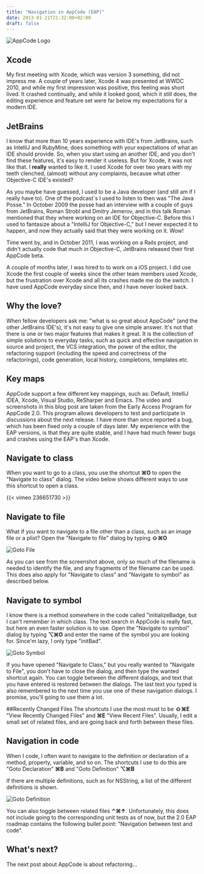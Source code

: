 ```yaml
---
title: "Navigation in AppCode (EAP)"
date: 2013-01-21T21:32:00+02:00
draft: false
---
```


![AppCode Logo](https://bonski-blog.s3.amazonaws.com/appcode-logo.png)

## Xcode

My first meeting with Xcode, which was version 3 something, did not impress me. A couple of years later, Xcode 4 was presented at WWDC 2010, and while my first impression was positive, this feeling was short lived. It crashed continually, and while it looked good, which it still does, the editing experience and feature set were far below my expectations for a modern IDE. 


## JetBrains


I know that more than 10 years experience with IDE's from JetBrains, such as IntelliJ and RubyMine, does something with your expectations of what an IDE should provide. So, when you start using an another IDE, and you don't find these features, it's easy to render it useless. But for Xcode, it was not like that. I __really__ wanted to like it. I used Xcode for over two years with my teeth clenched, (almost) without any complaints, because what other Objective-C IDE's existed?

As you maybe have guessed, I used to be a Java developer (and still am if I really have to). One of the podcast`s I used to listen to then was "The Java Posse." In October 2009 the posse had an interview with a couple of guys from JetBrains, Roman Strobl and Dmitry Jemerov, and in this talk Roman mentioned that they where working on an IDE for Objective-C. Before this I used to fantasize about a "IntelliJ for Objective-C," but I never expected it to happen, and now they actually said that they were working on it. Wow! 

Time went by, and in October 2011, I was working on a Rails project, and didn't actually code that much in Objective-C, JetBrains released their first AppCode beta. 

A couple of months later, I was hired to to work on a iOS project. I did use Xcode the first couple of weeks since the other team members used Xcode, but the frustration over Xcode and all its crashes made me do the switch. I have used AppCode everyday since then, and I have never looked back.

## Why the love?

When fellow developers ask me: "what is so great about AppCode" (and the other JetBrains IDE's), it's not easy to give one simple answer. It's not that there is one or two major features that makes it great. It is the collection of simple solutions to everyday tasks, such as quick and effective navigation in source and project, the VCS integration, the power of the editor, the refactoring support (including the speed and correctness of the refactorings), code generation, local history, completions, templates etc. 

## Key maps
AppCode support a few different key mappings, such as: Default, IntelliJ IDEA, Xcode, Visual Studio, ReSharper and Emacs. 
The video and screenshots in this blog post are taken from the Early Access Program for AppCode 2.0. This program allows developers to test and participate in discussions about the next release. I have more than once reported a bug, which has been fixed only a couple of days later. My experience with the EAP versions, is that they are quite stable, and I have had much fewer bugs and crashes using the EAP's than Xcode. 


## Navigate to class

When you want to go to a class, you use the shortcut __&#x2318;O__ to open the "Navigate to class" dialog. The video below shows different ways to use this shortcut to open a class.

{{< vimeo 236651730 >}}

## Navigate to file

What if you want to navigate to a file other than a class, such as an image file or a plist?
Open the "Navigate to file" dialog by typing __&#x21E7;&#x2318;O__

![Goto File](https://bonski-blog.s3.amazonaws.com/goto-file.png)

As you can see from the screenshot above, only so much of the filename is needed to identify the file, and any fragments of the filename can be used. This does also apply for "Navigate to class" and "Navigate to symbol" as described below. 

## Navigate to symbol

I know there is a method somewhere in the code called "initializeBadge, but I can't remember in which class. The text search in AppCode is really fast, but here an even faster solution is to use.
Open the "Navigate to symbol" dialog by typing __&#x2325;&#x2318;O__ and enter the name of the symbol you are looking for. Since'm lazy, I only type "initBad".

![Goto Symbol](https://bonski-blog.s3.amazonaws.com/goto-symbol.png)

If you have opened "Navigate to Class," but you really wanted to "Navigate to File", you don't have to close the dialog, and then type the wanted shortcut again. You can toggle between the different dialogs, and text that you have entered is restored between the dialogs. The last text you typed is also remembered to the next time you use one of these navigation dialogs. I promise, you'll going to use them a lot.


##Recently Changed Files
The shortcuts I use the most must to be __&#x21E7;&#x2318;E__ "View Recently Changed Files" and __&#x2318;E__ "View Recent Files". 
Usually, I edit a small set of related files, and are going back and forth between these files.

## Navigation in code
When I code, I often want to navigate to the definition or declaration of a method, property, variable, and so on. The shortcuts I use to do this are "Goto Declaration" __&#x2318;B__ and "Goto Definition"  __&#x2325;&#x2318;B__

If there are multiple definitions, such as for NSString, a list of the different definitions is shown. 

![Goto Definition](https://bonski-blog.s3.amazonaws.com/goto-definition.png)

You can also toggle between related files __&#8963;&#x2318;&#8593;__. Unfortunately, this does not include going to the corresponding unit tests as of now, but the 2.0 EAP roadmap contains the following bullet point: "Navigation between test and code". 

## What's next?
The next post about AppCode is about refactoring... 
